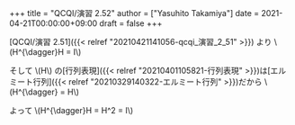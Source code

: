 +++
title = "QCQI/演習 2.52"
author = ["Yasuhito Takamiya"]
date = 2021-04-21T00:00:00+09:00
draft = false
+++

[QCQI/演習 2.51]({{< relref "20210421141056-qcqi_演習_2_51" >}}) より \\(H^{\dagger}H = I\\)

そして \\(H\\) の[行列表現]({{< relref "20210401105821-行列表現" >}})は[エルミート行列]({{< relref "20210329140322-エルミート行列" >}})だから \\(H^{\dagger} = H\\)

よって \\(H^{\dagger}H = H^2 = I\\)
